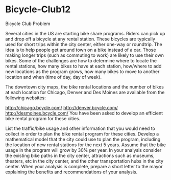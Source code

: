 # Bicycle-Club12
Bicycle Club
Problem	 
 	
Several cities in the US are starting bike share programs. Riders can pick up and drop off a bicycle at any rental station. These bicycles are typically used for short trips within the city center, either one-way or roundtrip. The idea is to help people get around town on a bike instead of a car. Those making longer trips (such as commuting to work) are likely to use their own bikes. Some of the challenges are how to determine where to locate the rental stations, how many bikes to have at each station, how/where to add new locations as the program grows, how many bikes to move to another location and when (time of day, day of week).

The downtown city maps, the bike rental locations and the number of bikes at each location for Chicago, Denver and Des Moines are available from the following websites:

http://chicago.bcycle.com/
http://denver.bcycle.com/
http://desmoines.bcycle.com/
You have been asked to develop an efficient bike rental program for these cities.

List the traffic/bike usage and other information that you would need to collect in order to plan the bike rental program for these cities.
Develop a mathematical model that the city could use to plan the program, including the location of new rental stations for the next 5 years.
Assume that the bike usage in the program will grow by 30% per year.
In your analysis consider the existing bike paths in the city center, attractions such as museums, theaters, etc in the city center, and the other transportation hubs in the city center. When your analysis is complete, prepare a short letter to the mayor explaining the benefits and recommendations of your analysis.
